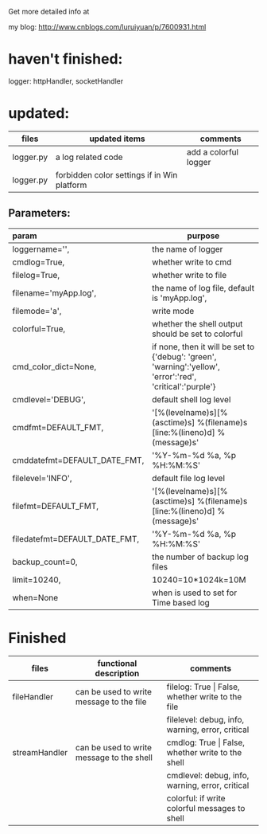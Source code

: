 Get more detailed info at 

my blog:  <url>http://www.cnblogs.com/luruiyuan/p/7600931.html<url>

# haven't finished:

logger: httpHandler, socketHandler

# updated:

| files     | updated items                            | comments              |
| --------- | ---------------------------------------- | --------------------- |
| logger.py | a log related code                       | add a colorful logger |
| logger.py | forbidden color settings if in Win platform |                       |

## Parameters:

| param                         | purpose                                  |
| :---------------------------- | ---------------------------------------- |
| loggername='',                | the name of logger                       |
| cmdlog=True,                  | whether write to cmd                     |
| filelog=True,                 | whether write to file                    |
| filename='myApp.log',         | the name of log file, default is 'myApp.log', |
| filemode='a',                 | write mode                               |
| colorful=True,                | whether the shell output should be set to colorful |
| cmd_color_dict=None,          | if none, then it will be set to  {'debug': 'green', 'warning':'yellow', 'error':'red', 'critical':'purple'} |
| cmdlevel='DEBUG',             | default shell log level                  |
| cmdfmt=DEFAULT_FMT,           | '\[%(levelname)s\]\[%(asctime)s\] %(filename)s [line:%(lineno)d] %(message)s' |
| cmddatefmt=DEFAULT_DATE_FMT,  | '%Y-%m-%d %a, %p %H:%M:%S'               |
| filelevel='INFO',             | default file log level                   |
| filefmt=DEFAULT_FMT,          | '\[%(levelname)s\]\[%(asctime)s\] %(filename)s [line:%(lineno)d] %(message)s' |
| filedatefmt=DEFAULT_DATE_FMT, | '%Y-%m-%d %a, %p %H:%M:%S'               |
| backup_count=0,               | the number of backup log files           |
| limit=10240,                  | 10240=10*1024k=10M                       |
| when=None                     | when is used to set for Time based log   |



# Finished

| files         | functional description                   | comments                                 |
| ------------- | ---------------------------------------- | ---------------------------------------- |
| fileHandler   | can be used to write message to the file | filelog: True \| False, whether write to the file |
|               |                                          | filelevel: debug, info, warning, error, critical |
| streamHandler | can be used to write message to the shell | cmdlog: True \| False, whether write to the shell |
|               |                                          | cmdlevel: debug, info, warning, error, critical |
|               |                                          | colorful: if write colorful messages to shell |

